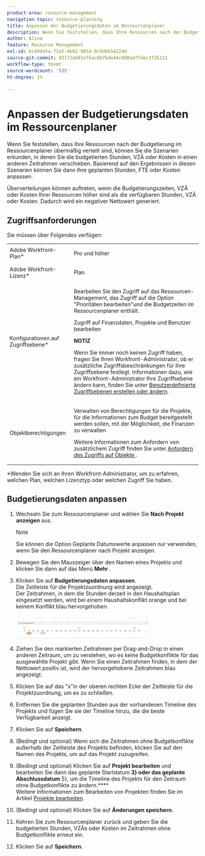 ```yaml
---
product-area: resource-management
navigation-topic: resource-planning
title: Anpassen der Budgetierungsdaten im Ressourcenplaner
description: Wenn Sie feststellen, dass Ihre Ressourcen nach der Budgetierung im Ressourcenplaner übermäßig verteilt sind, können Sie die Szenarien erkunden, in denen Sie die budgetierten Stunden, VZÄ oder Kosten in einen anderen Zeitrahmen verschieben. Basierend auf den Ergebnissen in diesen Szenarien können Sie dann Ihre geplanten Stunden, FTE oder Kosten anpassen.
author: Alina
feature: Resource Management
exl-id: bc49d45a-73a5-4b02-9054-9c9dbb54224d
source-git-commit: d3172a681ef6ac8b7bde44c680ad7febc3f26121
workflow-type: tm+mt
source-wordcount: '535'
ht-degree: 1%

---
```


# Anpassen der Budgetierungsdaten im Ressourcenplaner

Wenn Sie feststellen, dass Ihre Ressourcen nach der Budgetierung im Ressourcenplaner übermäßig verteilt sind, können Sie die Szenarien erkunden, in denen Sie die budgetierten Stunden, VZÄ oder Kosten in einen anderen Zeitrahmen verschieben. Basierend auf den Ergebnissen in diesen Szenarien können Sie dann Ihre geplanten Stunden, FTE oder Kosten anpassen.

Überverteilungen können auftreten, wenn die Budgetierungszeiten, VZÄ oder Kosten Ihrer Ressourcen höher sind als die verfügbaren Stunden, VZÄ oder Kosten. Dadurch wird ein negativer Nettowert generiert.

## Zugriffsanforderungen

Sie müssen über Folgendes verfügen:

<table style="table-layout:auto"> 
 <col> 
 <col> 
 <tbody> 
  <tr> 
   <td role="rowheader">Adobe Workfront-Plan*</td> 
   <td> <p>Pro und höher</p> </td> 
  </tr> 
  <tr> 
   <td role="rowheader">Adobe Workfront-Lizenz*</td> 
   <td> <p>Plan </p> </td> 
  </tr> 
  <tr> 
   <td role="rowheader">Konfigurationen auf Zugriffsebene*</td> 
   <td> <p>Bearbeiten Sie den Zugriff auf das Ressourcen-Management, das Zugriff auf die Option "Prioritäten bearbeiten"und die Budgetzeiten im Ressourcenplaner enthält.</p> <p>Zugriff auf Finanzdaten, Projekte und Benutzer bearbeiten</p> <p><b>NOTIZ</b>

Wenn Sie immer noch keinen Zugriff haben, fragen Sie Ihren Workfront-Administrator, ob er zusätzliche Zugriffsbeschränkungen für Ihre Zugriffsebene festlegt. Informationen dazu, wie ein Workfront-Administrator Ihre Zugriffsebene ändern kann, finden Sie unter <a href="../../administration-and-setup/add-users/configure-and-grant-access/create-modify-access-levels.md" class="MCXref xref">Benutzerdefinierte Zugriffsebenen erstellen oder ändern</a>.</p> </td>
</tr> 
  <tr> 
   <td role="rowheader">Objektberechtigungen</td> 
   <td> <p>Verwalten von Berechtigungen für die Projekte, für die Informationen zum Budget bereitgestellt werden sollen, mit der Möglichkeit, die Finanzen zu verwalten</p> <p>Weitere Informationen zum Anfordern von zusätzlichem Zugriff finden Sie unter <a href="../../workfront-basics/grant-and-request-access-to-objects/request-access.md" class="MCXref xref">Anfordern des Zugriffs auf Objekte </a>.</p> </td> 
  </tr> 
 </tbody> 
</table>

&#42;Wenden Sie sich an Ihren Workfront-Administrator, um zu erfahren, welchen Plan, welchen Lizenztyp oder welchen Zugriff Sie haben.

## Budgetierungsdaten anpassen

1. Wechseln Sie zum Ressourcenplaner und wählen Sie **Nach Projekt anzeigen** aus.

   >[!NOTE]
   >
   >Sie können die Option Geplante Datumswerte anpassen nur verwenden, wenn Sie den Ressourcenplaner nach Projekt anzeigen.

1. Bewegen Sie den Mauszeiger über den Namen eines Projekts und klicken Sie dann auf das Menü **Mehr** .
1. Klicken Sie auf **Budgetierungsdaten anpassen**.\
   Die Zeitleiste für die Projektzuordnung wird angezeigt.\
   Der Zeitrahmen, in dem die Stunden derzeit in den Haushaltsplan eingesetzt werden, wird bei einem Haushaltskonflikt orange und bei keinem Konflikt blau hervorgehoben.

   ![](assets/rp-adjust-budgeting-dates-with-no-done-button-350x63.png)

1. Ziehen Sie den markierten Zeitrahmen per Drag-and-Drop in einen anderen Zeitraum, um zu verstehen, wo es keine Budgetkonflikte für das ausgewählte Projekt gibt. Wenn Sie einen Zeitrahmen finden, in dem der Nettowert positiv ist, wird der hervorgehobene Zeitrahmen blau angezeigt.
1. Klicken Sie auf das &quot;x&quot;in der oberen rechten Ecke der Zeitleiste für die Projektzuordnung, um es zu schließen.
1. Entfernen Sie die geplanten Stunden aus der vorhandenen Timeline des Projekts und fügen Sie sie der Timeline hinzu, die die beste Verfügbarkeit anzeigt.
1. Klicken Sie auf **Speichern**.
1. (Bedingt und optional) Wenn sich die Zeitrahmen ohne Budgetkonflikte außerhalb der Zeitleiste des Projekts befinden, klicken Sie auf den Namen des Projekts, um auf das Projekt zuzugreifen.
1. (Bedingt und optional) Klicken Sie auf **Projekt bearbeiten** und bearbeiten Sie dann das geplante Startdatum **3} oder das geplante Abschlussdatum** 5}, um die Timeline des Projekts für den Zeitraum ohne Budgetkonflikte zu ändern.****\
   Weitere Informationen zum Bearbeiten von Projekten finden Sie im Artikel [Projekte bearbeiten](../../manage-work/projects/manage-projects/edit-projects.md).

1. (Bedingt und optional) Klicken Sie auf **Änderungen speichern**.
1. Kehren Sie zum Ressourcenplaner zurück und geben Sie die budgetierten Stunden, VZÄs oder Kosten im Zeitrahmen ohne Budgetkonflikte erneut ein.
1. Klicken Sie auf **Speichern**.
